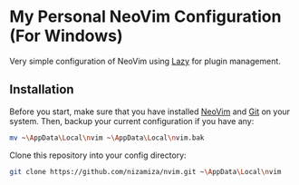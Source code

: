 # My Personal NeoVim Configuration (For Windows)

Very simple configuration of NeoVim using [Lazy](https://github.com/folke/lazy.nvim)
for plugin management.

## Installation

Before you start, make sure that you have installed [NeoVim](https://neovim.io)
and [Git](https://http://git-scm.com) on your system. Then, backup your current
configuration if you have any:

```bash
mv ~\AppData\Local\nvim ~\AppData\Local\nvim.bak
```

Clone this repository into your config directory:

```bash
git clone https://github.com/nizamiza/nvim.git ~\AppData\Local\nvim
```
